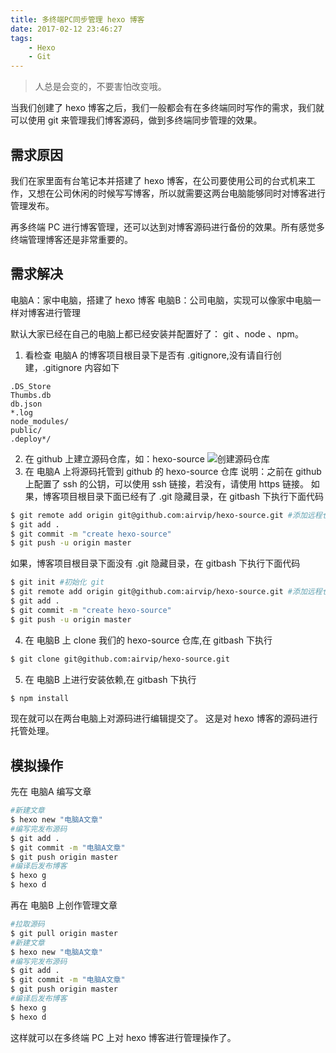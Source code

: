 ```yaml
---
title: 多终端PC同步管理 hexo 博客
date: 2017-02-12 23:46:27
tags:
    - Hexo
    - Git
---
```


> 人总是会变的，不要害怕改变哦。

当我们创建了 hexo 博客之后，我们一般都会有在多终端同时写作的需求，我们就可以使用 git 来管理我们博客源码，做到多终端同步管理的效果。

<!-- more -->

## 需求原因

我们在家里面有台笔记本并搭建了 hexo 博客，在公司要使用公司的台式机来工作，又想在公司休闲的时候写写博客，所以就需要这两台电脑能够同时对博客进行管理发布。

再多终端 PC 进行博客管理，还可以达到对博客源码进行备份的效果。所有感觉多终端管理博客还是非常重要的。

## 需求解决

电脑A：家中电脑，搭建了 hexo 博客
电脑B：公司电脑，实现可以像家中电脑一样对博客进行管理

默认大家已经在自己的电脑上都已经安装并配置好了： git 、node 、npm。 

1. 看检查 电脑A 的博客项目根目录下是否有 .gitignore,没有请自行创建，.gitignore 内容如下
``` 
.DS_Store
Thumbs.db
db.json
*.log
node_modules/
public/
.deploy*/
```
2. 在 github 上建立源码仓库，如：hexo-source
![创建源码仓库](/img/201702/hexosource/create_repository.png)
3. 在 电脑A 上将源码托管到 github 的 hexo-source 仓库
说明：之前在 github 上配置了 ssh 的公钥，可以使用 ssh 链接，若没有，请使用 https 链接。
如果，博客项目根目录下面已经有了 .git 隐藏目录，在 gitbash 下执行下面代码
``` bash
$ git remote add origin git@github.com:airvip/hexo-source.git #添加远程仓库
$ git add .
$ git commit -m "create hexo-source"
$ git push -u origin master
```
  如果，博客项目根目录下面没有 .git 隐藏目录，在 gitbash 下执行下面代码
``` bash
$ git init #初始化 git
$ git remote add origin git@github.com:airvip/hexo-source.git #添加远程仓库
$ git add .
$ git commit -m "create hexo-source"
$ git push -u origin master
```
4. 在 电脑B 上 clone 我们的 hexo-source 仓库,在 gitbash 下执行
``` bash
$ git clone git@github.com:airvip/hexo-source.git
```

5. 在 电脑B 上进行安装依赖,在 gitbash 下执行
``` bash
$ npm install
```

现在就可以在两台电脑上对源码进行编辑提交了。
这是对 hexo 博客的源码进行托管处理。

## 模拟操作

先在 电脑A 编写文章
``` bash
#新建文章
$ hexo new "电脑A文章" 
#编写完发布源码
$ git add .
$ git commit -m "电脑A文章"
$ git push origin master
#编译后发布博客
$ hexo g
$ hexo d
```

再在 电脑B 上创作管理文章

``` bash
#拉取源码
$ git pull origin master
#新建文章
$ hexo new "电脑A文章" 
#编写完发布源码
$ git add .
$ git commit -m "电脑A文章"
$ git push origin master
#编译后发布博客
$ hexo g
$ hexo d
```

这样就可以在多终端 PC 上对 hexo 博客进行管理操作了。





